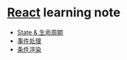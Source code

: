 # [React](https://doc.react-china.org/) learning note

* [State & 生命周期](./state.md)
* [事件处理](./event.md)
* [条件渲染](./if.md)